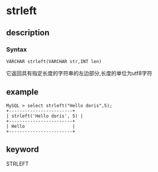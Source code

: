# strleft

## description

### Syntax

`VARCHAR strleft(VARCHAR str,INT len)`

它返回具有指定长度的字符串的左边部分,长度的单位为utf8字符

## example

```Plain Text
MySQL > select strleft("Hello doris",5);
+------------------------+
| strleft('Hello doris', 5) |
+------------------------+
| Hello                  |
+------------------------+
```

## keyword

STRLEFT

